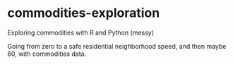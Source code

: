 # commodities-exploration
Exploring commodities with R and Python (messy)

Going from zero to a safe residential neighborhood speed, and then maybe 60, with commodities data. 
